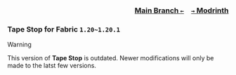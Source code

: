 ### <p align=right>[Main Branch `←`](https://github.com/KrLite/Tape-Stop)&emsp;[`→` Modrinth](https://modrinth.com/mod/tape-stop)</p>

### Tape Stop for Fabric `1.20~1.20.1`

> [!WARNING]
> This version of **Tape Stop** is outdated. Newer modifications will only be made to the latst few versions.
